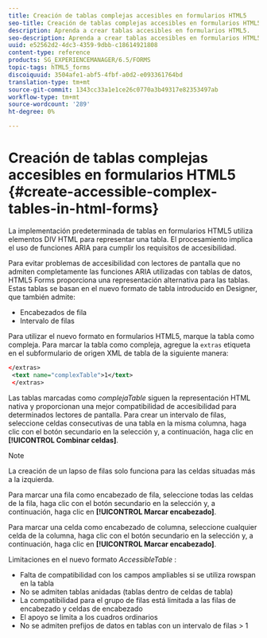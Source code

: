 ```yaml
---
title: Creación de tablas complejas accesibles en formularios HTML5
seo-title: Creación de tablas complejas accesibles en formularios HTML5
description: Aprenda a crear tablas accesibles en formularios HTML5.
seo-description: Aprenda a crear tablas accesibles en formularios HTML5.
uuid: e52562d2-4dc3-4359-9dbb-c18614921808
content-type: reference
products: SG_EXPERIENCEMANAGER/6.5/FORMS
topic-tags: hTML5_forms
discoiquuid: 3504afe1-abf5-4fbf-a0d2-e093361764bd
translation-type: tm+mt
source-git-commit: 1343cc33a1e1ce26c0770a3b49317e82353497ab
workflow-type: tm+mt
source-wordcount: '289'
ht-degree: 0%

---
```



# Creación de tablas complejas accesibles en formularios HTML5 {#create-accessible-complex-tables-in-html-forms}

La implementación predeterminada de tablas en formularios HTML5 utiliza elementos DIV HTML para representar una tabla. El procesamiento implica el uso de funciones ARIA para cumplir los requisitos de accesibilidad.

Para evitar problemas de accesibilidad con lectores de pantalla que no admiten completamente las funciones ARIA utilizadas con tablas de datos, HTML5 Forms proporciona una representación alternativa para las tablas. Estas tablas se basan en el nuevo formato de tabla introducido en Designer, que también admite:

* Encabezados de fila
* Intervalo de filas

Para utilizar el nuevo formato en formularios HTML5, marque la tabla como compleja. Para marcar la tabla como compleja, agregue la `extras` etiqueta en el subformulario de origen XML de tabla de la siguiente manera:

```xml
</extras>
 <text name="complexTable">1</text>
 </extras>
```

Las tablas marcadas como *complejaTable* siguen la representación HTML nativa y proporcionan una mejor compatibilidad de accesibilidad para determinados lectores de pantalla.  Para crear un intervalo de filas, seleccione celdas consecutivas de una tabla en la misma columna, haga clic con el botón secundario en la selección y, a continuación, haga clic en **[!UICONTROL Combinar celdas]**.

>[!NOTE]
>
>La creación de un lapso de filas solo funciona para las celdas situadas más a la izquierda.

Para marcar una fila como encabezado de fila, seleccione todas las celdas de la fila, haga clic con el botón secundario en la selección y, a continuación, haga clic en **[!UICONTROL Marcar encabezado]**.

Para marcar una celda como encabezado de columna, seleccione cualquier celda de la columna, haga clic con el botón secundario en la selección y, a continuación, haga clic en **[!UICONTROL Marcar encabezado]**.

Limitaciones en el nuevo formato *AccessibleTable* :

* Falta de compatibilidad con los campos ampliables si se utiliza rowspan en la tabla
* No se admiten tablas anidadas (tablas dentro de celdas de tabla)
* La compatibilidad para el grupo de filas está limitada a las filas de encabezado y celdas de encabezado
* El apoyo se limita a los cuadros ordinarios
* No se admiten prefijos de datos en tablas con un intervalo de filas > 1

